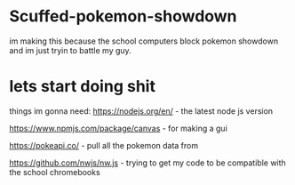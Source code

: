 # Scuffed-pokemon-showdown
im making this because the school computers block pokemon showdown and im just tryin to battle my guy.



# lets start doing shit
things im gonna need:
https://nodejs.org/en/ - the latest node js version

https://www.npmjs.com/package/canvas - for making a gui 

https://pokeapi.co/ - pull all the pokemon data from

https://github.com/nwjs/nw.js - trying to get my code to be compatible with the school chromebooks
